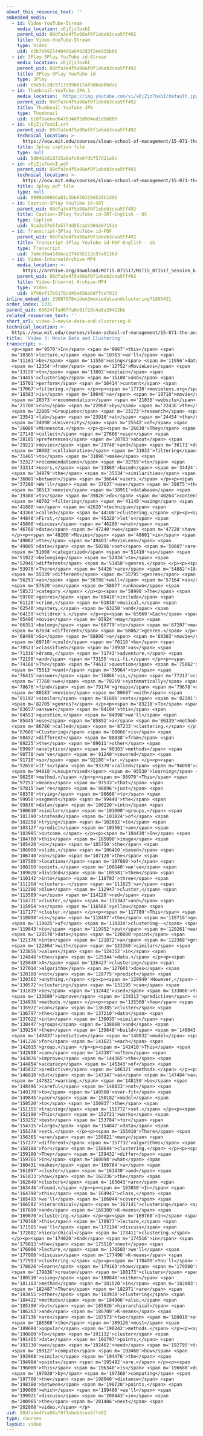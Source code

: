```yaml
---
about_this_resource_text: ''
embedded_media:
  - id: Video-YouTube-Stream
    media_location: xEjZjz7oxbI
    parent_uid: 08dfa3e4f5a98af0f1ebeb3cea5ff492
    title: Video-YouTube-Stream
    type: Video
    uid: e3b7eb9214404d1a8492d3f2e6935bb6
  - id: 3Play-3Play YouTube id-Stream
    media_location: xEjZjz7oxbI
    parent_uid: 08dfa3e4f5a98af0f1ebeb3cea5ff492
    title: 3Play-3Play YouTube id
    type: 3Play
    uid: e5e5dc2dc5717959b817afdd0ab8bdae
  - id: Thumbnail-YouTube-JPG_1
    media_location: 'https://img.youtube.com/vi/xEjZjz7oxbI/default.jpg'
    parent_uid: 08dfa3e4f5a98af0f1ebeb3cea5ff492
    title: Thumbnail-YouTube-JPG
    type: Thumbnail
    uid: b18f5aebad647b34df2d9d4ed1d98d00
  - id: xEjZjz7oxbI.srt
    parent_uid: 08dfa3e4f5a98af0f1ebeb3cea5ff492
    technical_location: >-
      https://ocw.mit.edu/courses/sloan-school-of-management/15-071-the-analytics-edge-spring-2017/clustering/recommendations-worth-a-million-an-introduction-to-clustering/video-3-movie-data-and-clustering/video-3-movie-data-and-clustering-0/xEjZjz7oxbI.srt
    title: 3play caption file
    type: null
    uid: 5d8402d18715a0afc6e0fdb757d21a9c
  - id: xEjZjz7oxbI.pdf
    parent_uid: 08dfa3e4f5a98af0f1ebeb3cea5ff492
    technical_location: >-
      https://ocw.mit.edu/courses/sloan-school-of-management/15-071-the-analytics-edge-spring-2017/clustering/recommendations-worth-a-million-an-introduction-to-clustering/video-3-movie-data-and-clustering/video-3-movie-data-and-clustering-0/xEjZjz7oxbI.pdf
    title: 3play pdf file
    type: null
    uid: 0989260066a81c5bb650319d529b1d91
  - id: Caption-3Play YouTube id-SRT
    parent_uid: 08dfa3e4f5a98af0f1ebeb3cea5ff492
    title: Caption-3Play YouTube id-SRT-English - US
    type: Caption
    uid: 9ca3e37e5fa5774d55ca2c984e07151e
  - id: Transcript-3Play YouTube id-PDF
    parent_uid: 08dfa3e4f5a98af0f1ebeb3cea5ff492
    title: Transcript-3Play YouTube id-PDF-English - US
    type: Transcript
    uid: 7adcd9a4145bce274856113c97a8136d
  - id: Video-InternetArchive-MP4
    media_location: >-
      https://archive.org/download/MIT15.071S17/MIT15_071S17_Session_6.2.05_300k.mp4
    parent_uid: 08dfa3e4f5a98af0f1ebeb3cea5ff492
    title: Video-Internet Archive-MP4
    type: Video
    uid: 8f98ef17b5178cd45e656a6dffce7d15
inline_embed_id: 19087978video3moviedataandclustering71895431
order_index: 1331
parent_uid: 68624ffad0f7a8c01f23c4a6a20422bb
related_resources_text: ''
short_url: video-3-movie-data-and-clustering-0
technical_location: >-
  https://ocw.mit.edu/courses/sloan-school-of-management/15-071-the-analytics-edge-spring-2017/clustering/recommendations-worth-a-million-an-introduction-to-clustering/video-3-movie-data-and-clustering/video-3-movie-data-and-clustering-0
title: 'Video 3: Movie Data and Clustering'
transcript: >-
  <p><span m='9570'>In</span> <span m='9967'>this</span> <span
  m='10365'>lecture,</span> <span m='10763'>we'll</span> <span
  m='11161'>be</span> <span m='11558'>using</span> <span m='11956'>data</span>
  <span m='12354'>from</span> <span m='12752'>MovieLens</span> <span
  m='13150'>to</span> <span m='13802'>explain</span> <span
  m='14455'>clustering</span> <span m='15108'>and</span> <span
  m='15761'>perform</span> <span m='16414'>content</span> <span
  m='17067'>filtering.</span> </p><p><span m='17720'>movielens.org</span> <span
  m='18383'>is</span> <span m='19046'>a</span> <span m='19710'>movie</span>
  <span m='20373'>recommendation</span> <span m='21036'>website</span> <span
  m='21700'>run</span> <span m='22068'>by</span> <span m='22436'>the</span>
  <span m='22805'>GroupLens</span> <span m='23173'>research</span> <span
  m='23541'>lab</span> <span m='23910'>at</span> <span m='24454'>the</span>
  <span m='24998'>University</span> <span m='25542'>of</span> <span
  m='26086'>Minnesota.</span> </p><p><span m='26630'>They</span> <span
  m='27148'>collect</span> <span m='27666'>user</span> <span
  m='28185'>preferences</span> <span m='28703'>about</span> <span
  m='29221'>movies</span> <span m='29740'>and</span> <span m='30171'>do</span>
  <span m='30602'>collaborative</span> <span m='31033'>filtering</span> <span
  m='31465'>to</span> <span m='31896'>make</span> <span
  m='32327'>recommendations</span> <span m='32759'>to</span> <span
  m='33314'>users,</span> <span m='33869'>based</span> <span m='34424'>on</span>
  <span m='34979'>the</span> <span m='35534'>similarities</span> <span
  m='36089'>between</span> <span m='36644'>users.</span> </p><p><span
  m='37200'>We'll</span> <span m='37637'>use</span> <span m='38075'>their</span>
  <span m='38513'>movie</span> <span m='38951'>database</span> <span
  m='39388'>to</span> <span m='39826'>do</span> <span m='40264'>content</span>
  <span m='40702'>filtering</span> <span m='41140'>using</span> <span
  m='41880'>a</span> <span m='42620'>technique</span> <span
  m='43360'>called</span> <span m='44100'>clustering.</span> </p><p><span
  m='44840'>First,</span> <span m='45320'>let's</span> <span
  m='45800'>discuss</span> <span m='46280'>what</span> <span
  m='46760'>data</span> <span m='47240'>we</span> <span m='47720'>have.</span>
  </p><p><span m='48200'>Movies</span> <span m='48601'>in</span> <span
  m='49002'>the</span> <span m='49403'>MovieLens</span> <span
  m='49805'>data</span> <span m='50206'>set</span> <span m='50607'>are</span>
  <span m='51008'>categorized</span> <span m='51410'>as</span> <span
  m='51922'>belonging</span> <span m='52434'>to</span> <span
  m='52946'>different</span> <span m='53458'>genres.</span> </p><p><span
  m='53970'>There</span> <span m='54426'>are</span> <span m='54882'>18</span>
  <span m='55339'>different</span> <span m='55795'>genres</span> <span
  m='56251'>as</span> <span m='56708'>well</span> <span m='57164'>as</span>
  <span m='57620'>an</span> <span m='58077'>unknown</span> <span
  m='58533'>category.</span> </p><p><span m='58990'>The</span> <span
  m='59700'>genres</span> <span m='60410'>include</span> <span
  m='61120'>crime,</span> <span m='61830'>musical,</span> <span
  m='62540'>mystery,</span> <span m='63250'>and</span> <span
  m='64159'>children's.</span> </p><p><span m='65069'>Each</span> <span
  m='65496'>movie</span> <span m='65924'>may</span> <span
  m='66351'>belong</span> <span m='66779'>to</span> <span m='67207'>many</span>
  <span m='67634'>different</span> <span m='68062'>genres.</span> </p><p><span
  m='68490'>So</span> <span m='68896'>a</span> <span m='69303'>movie</span>
  <span m='69710'>could</span> <span m='70116'>be</span> <span
  m='70523'>classified</span> <span m='70930'>as</span> <span
  m='71336'>drama,</span> <span m='71743'>adventure,</span> <span
  m='72150'>and</span> <span m='73155'>sci-fi.</span> </p><p><span
  m='74160'>The</span> <span m='74611'>question</span> <span m='75062'>we</span>
  <span m='75513'>want</span> <span m='75964'>to</span> <span
  m='76415'>answer</span> <span m='76866'>is,</span> <span m='77317'>can</span>
  <span m='77768'>we</span> <span m='78219'>systematically</span> <span
  m='78670'>find</span> <span m='79174'>groups</span> <span m='79678'>of</span>
  <span m='80183'>movies</span> <span m='80687'>with</span> <span
  m='81192'>similar</span> <span m='81696'>sets</span> <span m='82201'>of</span>
  <span m='82705'>genres?</span> </p><p><span m='83210'>To</span> <span
  m='83657'>answer</span> <span m='84104'>this</span> <span
  m='84551'>question,</span> <span m='84998'>we'll</span> <span
  m='85445'>use</span> <span m='85892'>a</span> <span m='86339'>method</span>
  <span m='86786'>called</span> <span m='87233'>clustering.</span> </p><p><span
  m='87680'>Clustering</span> <span m='88066'>is</span> <span
  m='88452'>different</span> <span m='88838'>from</span> <span
  m='89225'>the</span> <span m='89611'>other</span> <span
  m='89997'>analytics</span> <span m='90383'>methods</span> <span
  m='90770'>we've</span> <span m='91240'>covered</span> <span
  m='91710'>so</span> <span m='92180'>far.</span> </p><p><span
  m='92650'>It's</span> <span m='93370'>called</span> <span m='94090'>an</span>
  <span m='94810'>unsupervised</span> <span m='95530'>learning</span> <span
  m='96250'>method.</span> </p><p><span m='96970'>This</span> <span
  m='97251'>means</span> <span m='97533'>that</span> <span
  m='97815'>we're</span> <span m='98096'>just</span> <span
  m='98378'>trying</span> <span m='98660'>to</span> <span
  m='99050'>segment</span> <span m='99440'>the</span> <span
  m='99830'>data</span> <span m='100220'>into</span> <span
  m='100610'>similar</span> <span m='101000'>groups,</span> <span
  m='101390'>instead</span> <span m='101824'>of</span> <span
  m='102258'>trying</span> <span m='102692'>to</span> <span
  m='103127'>predict</span> <span m='103561'>an</span> <span
  m='103995'>outcome.</span> </p><p><span m='104430'>In</span> <span
  m='104760'>this</span> <span m='105090'>image</span> <span
  m='105420'>on</span> <span m='105750'>the</span> <span
  m='106080'>slide,</span> <span m='106410'>based</span> <span
  m='106740'>on</span> <span m='107120'>the</span> <span
  m='107500'>locations</span> <span m='107880'>of</span> <span
  m='108260'>points,</span> <span m='108640'>we've</span> <span
  m='109020'>divided</span> <span m='109581'>them</span> <span
  m='110142'>into</span> <span m='110703'>three</span> <span
  m='111264'>clusters--</span> <span m='111825'>a</span> <span
  m='112386'>blue</span> <span m='112947'>cluster,</span> <span
  m='113509'>a</span> <span m='114120'>red</span> <span
  m='114731'>cluster,</span> <span m='115343'>and</span> <span
  m='115954'>a</span> <span m='116566'>yellow</span> <span
  m='117177'>cluster.</span> </p><p><span m='117789'>This</span> <span
  m='118098'>is</span> <span m='118407'>the</span> <span m='118716'>goal</span>
  <span m='119025'>of</span> <span m='119334'>clustering--</span> <span
  m='119643'>to</span> <span m='119952'>put</span> <span m='120261'>each</span>
  <span m='120570'>data</span> <span m='120880'>point</span> <span
  m='121376'>into</span> <span m='121872'>a</span> <span m='122368'>group</span>
  <span m='122864'>with</span> <span m='123360'>similar</span> <span
  m='123856'>values</span> <span m='124352'>in</span> <span
  m='124848'>the</span> <span m='125344'>data.</span> </p><p><span
  m='125840'>A</span> <span m='126427'>clustering</span> <span
  m='127014'>algorithm</span> <span m='127601'>does</span> <span
  m='128188'>not</span> <span m='128775'>predict</span> <span
  m='129362'>anything.</span> </p><p><span m='129949'>However,</span> <span
  m='130572'>clustering</span> <span m='131195'>can</span> <span
  m='131819'>be</span> <span m='132442'>used</span> <span m='133066'>to</span>
  <span m='133689'>improve</span> <span m='134313'>predictive</span> <span
  m='134936'>methods.</span> </p><p><span m='135560'>You</span> <span
  m='135972'>can</span> <span m='136385'>cluster</span> <span
  m='136797'>the</span> <span m='137210'>data</span> <span
  m='137622'>into</span> <span m='138035'>similar</span> <span
  m='138447'>groups</span> <span m='138860'>and</span> <span
  m='139254'>then</span> <span m='139648'>build</span> <span m='140043'>a</span>
  <span m='140437'>predictive</span> <span m='140832'>model</span> <span
  m='141226'>for</span> <span m='141621'>each</span> <span
  m='142015'>group.</span> </p><p><span m='142410'>This</span> <span
  m='142898'>can</span> <span m='143387'>often</span> <span
  m='143876'>improve</span> <span m='144365'>the</span> <span
  m='144854'>accuracy</span> <span m='145343'>of</span> <span
  m='145832'>predictive</span> <span m='146321'>methods.</span> </p><p><span
  m='146810'>But</span> <span m='147147'>as</span> <span m='147484'>a</span>
  <span m='147821'>warning,</span> <span m='148159'>be</span> <span
  m='148496'>careful</span> <span m='148833'>not</span> <span
  m='149170'>to</span> <span m='149508'>over-fit</span> <span
  m='149845'>your</span> <span m='150182'>model</span> <span
  m='150520'>to</span> <span m='150937'>the</span> <span
  m='151355'>training</span> <span m='151772'>set.</span> </p><p><span
  m='152190'>This</span> <span m='152721'>works</span> <span
  m='153252'>best</span> <span m='153784'>for</span> <span
  m='154315'>large</span> <span m='154847'>data</span> <span
  m='155378'>sets.</span> </p><p><span m='155910'>There</span> <span
  m='156365'>are</span> <span m='156821'>many</span> <span
  m='157277'>different</span> <span m='157732'>algorithms</span> <span
  m='158188'>for</span> <span m='158644'>clustering.</span> </p><p><span
  m='159100'>They</span> <span m='159432'>differ</span> <span
  m='159765'>in</span> <span m='160098'>what</span> <span
  m='160431'>makes</span> <span m='160764'>a</span> <span
  m='161097'>cluster</span> <span m='161430'>and</span> <span
  m='161833'>how</span> <span m='162236'>the</span> <span
  m='162640'>clusters</span> <span m='163043'>are</span> <span
  m='163446'>found.</span> </p><p><span m='163850'>In</span> <span
  m='164398'>this</span> <span m='164947'>class,</span> <span
  m='165495'>we'll</span> <span m='166044'>cover</span> <span
  m='166592'>hierarchical</span> <span m='167141'>clustering</span> <span
  m='167690'>and</span> <span m='168380'>K-means</span> <span
  m='169070'>clustering.</span> </p><p><span m='169760'>In</span> <span
  m='170368'>this</span> <span m='170977'>lecture,</span> <span
  m='171585'>we'll</span> <span m='172194'>discuss</span> <span
  m='172802'>hierarchical</span> <span m='173411'>clustering.</span>
  </p><p><span m='174020'>And</span> <span m='174516'>in</span> <span
  m='175013'>the</span> <span m='175510'>next</span> <span
  m='176006'>lecture,</span> <span m='176503'>we'll</span> <span
  m='177000'>discuss</span> <span m='177496'>K-means</span> <span
  m='177993'>clustering.</span> </p><p><span m='178490'>You'll</span> <span
  m='178826'>learn</span> <span m='179163'>how</span> <span m='179500'>to</span>
  <span m='179836'>create</span> <span m='180173'>clusters</span> <span
  m='180510'>using</span> <span m='180846'>either</span> <span
  m='181183'>method</span> <span m='181520'>in</span> <span m='182003'>R.</span>
  <span m='182487'>There</span> <span m='182971'>are</span> <span
  m='183455'>other</span> <span m='183938'>clustering</span> <span
  m='184422'>methods</span> <span m='184906'>also,</span> <span
  m='185390'>but</span> <span m='185826'>hierarchical</span> <span
  m='186263'>and</span> <span m='186700'>K-means</span> <span
  m='187136'>are</span> <span m='187573'>two</span> <span m='188010'>of</span>
  <span m='188568'>the</span> <span m='189126'>most</span> <span
  m='189684'>popular</span> <span m='190242'>methods.</span> </p><p><span
  m='190800'>To</span> <span m='191132'>cluster</span> <span
  m='191465'>data</span> <span m='191797'>points,</span> <span
  m='192130'>we</span> <span m='192462'>need</span> <span m='192795'>to</span>
  <span m='193127'>compute</span> <span m='193460'>how</span> <span
  m='193968'>similar</span> <span m='194476'>the</span> <span
  m='194984'>points</span> <span m='195492'>are.</span> </p><p><span
  m='196000'>This</span> <span m='196340'>is</span> <span m='196680'>done</span>
  <span m='197020'>by</span> <span m='197360'>computing</span> <span
  m='197700'>the</span> <span m='198040'>distance</span> <span
  m='198380'>between</span> <span m='198720'>points,</span> <span
  m='199060'>which</span> <span m='199400'>we'll</span> <span
  m='199921'>discuss</span> <span m='200443'>in</span> <span
  m='200965'>the</span> <span m='201486'>next</span> <span
  m='202008'>video.</span> </p>
uid: 08dfa3e4f5a98af0f1ebeb3cea5ff492
type: courses
layout: video
---
```

